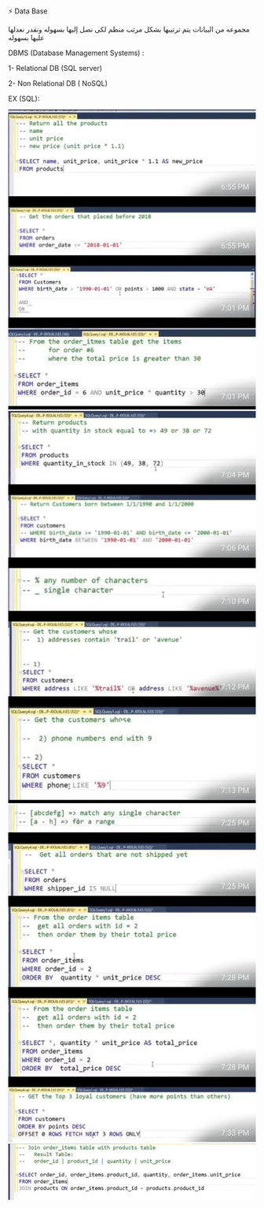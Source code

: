 ⚡ Data Base 

مجموعه من البيانات يتم ترتيبها بشكل مرتب منظم لكى نصل إليها بسهوله ونقدر نعدلها عليها بسهوله 

DBMS (Database Management Systems) :

1- Relational DB (SQL server)

2- Non Relational DB ( NoSQL)

EX (SQL):

![db1](images/db1.jpeg)
![db2](images/db2.jpeg)
![db3](images/db3.jpeg)
![db4](images/db4.jpeg)
